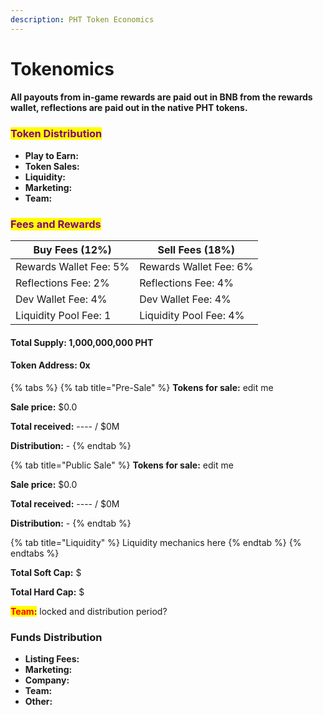 ```yaml
---
description: PHT Token Economics
---
```


# Tokenomics

#### All payouts from in-game rewards are paid out in BNB from the rewards wallet, reflections are paid out in the native PHT tokens.



### <mark style="color:purple;">Token Distribution</mark>

* **Play to Earn:** &#x20;
* **Token Sales:**&#x20;
* **Liquidity:**&#x20;
* **Marketing:**
* **Team:**

### <mark style="color:purple;">Fees and Rewards</mark>

| Buy Fees (12%)          | Sell Fees (18%)        |
| ----------------------- | ---------------------- |
| Rewards Wallet Fee: 5%  | Rewards Wallet Fee: 6% |
| Reflections Fee: 2%     | Reflections Fee: 4%    |
| Dev Wallet Fee: 4%      | Dev Wallet Fee: 4%     |
| Liquidity Pool Fee: 1   | Liquidity Pool Fee: 4% |

#### Total Supply: 1,000,000,000 PHT

#### Token Address: 0x

{% tabs %}
{% tab title="Pre-Sale" %}
**Tokens for sale:** edit me

**Sale price:** $0.0

**Total received:** ---- / $0M

**Distribution:** -
{% endtab %}

{% tab title="Public Sale" %}
**Tokens for sale:** edit me

**Sale price:** $0.0

**Total received:** ---- / $0M

**Distribution:** -
{% endtab %}

{% tab title="Liquidity" %}
Liquidity mechanics here
{% endtab %}
{% endtabs %}

**Total Soft Cap:** $

**Total Hard Cap:** $

<mark style="color:red;">**Team**</mark><mark style="color:purple;">**:**</mark> locked and distribution period?



### Funds Distribution

* **Listing Fees:**&#x20;
* **Marketing:**&#x20;
* **Company:**&#x20;
* **Team:**&#x20;
* **Other:**&#x20;
